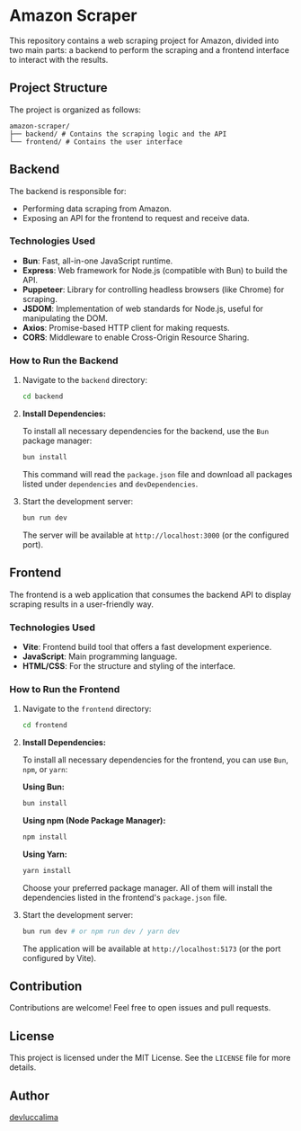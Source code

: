 # Amazon Scraper

This repository contains a web scraping project for Amazon, divided into two main parts: a backend to perform the scraping and a frontend interface to interact with the results.

## Project Structure

 The project is organized as follows:

```
amazon-scraper/
├── backend/ # Contains the scraping logic and the API
└── frontend/ # Contains the user interface
```

## Backend

The backend is responsible for:

- Performing data scraping from Amazon.
- Exposing an API for the frontend to request and receive data.

### Technologies Used

- **Bun**: Fast, all-in-one JavaScript runtime.
- **Express**: Web framework for Node.js (compatible with Bun) to build the API.
- **Puppeteer**: Library for controlling headless browsers (like Chrome) for scraping.
- **JSDOM**: Implementation of web standards for Node.js, useful for manipulating the DOM.
- **Axios**: Promise-based HTTP client for making requests.
- **CORS**: Middleware to enable Cross-Origin Resource Sharing.

### How to Run the Backend

1.  Navigate to the `backend` directory:

    ```bash
    cd backend
    ```

2.  **Install Dependencies:**

    To install all necessary dependencies for the backend, use the `Bun` package manager:

    ```bash
    bun install
    ```

    This command will read the `package.json` file and download all packages listed under `dependencies` and `devDependencies`.

3.  Start the development server:

    ```bash
    bun run dev
    ```

    The server will be available at `http://localhost:3000` (or the configured port).

## Frontend

The frontend is a web application that consumes the backend API to display scraping results in a user-friendly way.

### Technologies Used

- **Vite**: Frontend build tool that offers a fast development experience.
- **JavaScript**: Main programming language.
- **HTML/CSS**: For the structure and styling of the interface.

### How to Run the Frontend

1.  Navigate to the `frontend` directory:

    ```bash
    cd frontend
    ```

2.  **Install Dependencies:**

    To install all necessary dependencies for the frontend, you can use `Bun`, `npm`, or `yarn`:

    **Using Bun:**
    ```bash
    bun install
    ```

    **Using npm (Node Package Manager):**
    ```bash
    npm install
    ```

    **Using Yarn:**
    ```bash
    yarn install
    ```

    Choose your preferred package manager. All of them will install the dependencies listed in the frontend's `package.json` file.

3.  Start the development server:

    ```bash
    bun run dev # or npm run dev / yarn dev
    ```

    The application will be available at `http://localhost:5173` (or the port configured by Vite).

## Contribution

Contributions are welcome! Feel free to open issues and pull requests.

## License

This project is licensed under the MIT License. See the `LICENSE` file for more details.

## Author

[devluccalima](https://github.com/devluccalima)


